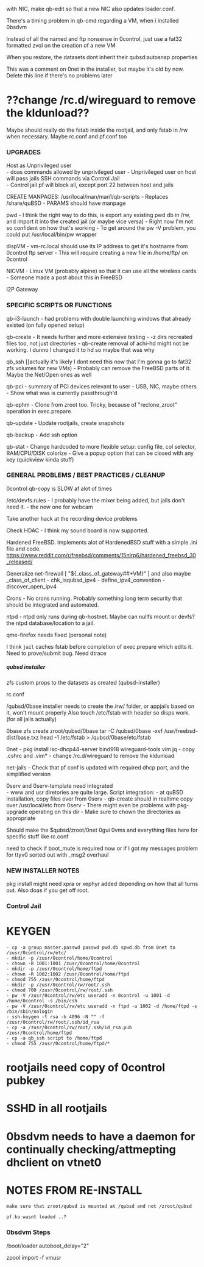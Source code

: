 
with NIC, make qb-edit so that a new NIC also updates loader.conf.

There's a timing problem in qb-cmd regarding a VM, when i installed 0bsdvm

Instead of all the named and ftp nonsense in 0control, just use a fat32 formatted zvol on the creation of a new VM

When you restore, the datasets dont inherit their qubsd:autosnap properties

This was a comment on 0net in the installer, but maybe it's old by now. Delete this line if there's no problems later
# ??change /rc.d/wireguard to remove the kldunload??

Maybe should really do the fstab inside the rootjail, and only fstab in /rw when necessary. Maybe rc.conf and pf.conf too


### UPGRADES

Host as Unprivileged user     
	- doas commands allowed by unprivileged user
	- Unprivileged user on host will pass jails SSH commands via Control Jail     
	- Control jail pf will block all, except port 22 between host and jails     

CREATE MANPAGES:  /usr/local/man/man1/qb-scripts
	- Replaces /share/quBSD
	- PARAMS should have manpage

pwd
	- I think the right way to do this, is export any existing pwd db in /rw, and import it into the created jail (or maybe vice versa) 
	- Right now I'm not so confident on how that's working
	- To get around the pw -V problem, you could put /usr/local/bin/pw wrapper

dispVM
	- vm-rc.local should use its IP address to get it's hostname from 0control ftp server
		- This will require creating a new file in /home/ftp/<IPaddr> on 0control

NICVM - Linux VM (probably alpine) so that it can use all the wireless cards. 
     - Someone made a post about this in FreeBSD

I2P Gateway



### SPECIFIC SCRIPTS OR FUNCTIONS

qb-i3-launch - had problems with double launching windows that already existed (on fully opened setup)

qb-create
	- It needs further and more extensive testing 
	- -z dirs recreated files too, not just directories
	- qb-create removal of achi-hd might not be working. I dunno I changed it to hd so maybe that was why

qb_ssh [[actually it's likely I dont need this now that I'm gonna go to fat32 zfs volumes for new VMs)
	- Probably can remove the FreeBSD parts of it. Maybe the Net/Open ones as well 

qb-pci
	- summary of PCI devices relevant to user
	- USB, NIC, maybe others
	- Show what was is currently passthrough'd

qb-ephm - Clone from zroot too. Tricky, because of "reclone_zroot" operation in exec.prepare 

qb-update - Update rootjails, create snapshots

qb-backup - Add ssh option

qb-stat
	- Change hardcoded to more flexible setup: config file, col selector, RAM/CPU/DISK colorize
	- Give a popup option that can be closed with any key (quickview kinda stuff)



### GENERAL PROBLEMS / BEST PRACTICES / CLEANUP

0control qb-copy is SLOW af alot of times

/etc/devfs.rules
	- I probably have the mixer being added, but jails don't need it.
	- the new one for webcam

Take another hack at the recording device problems

Check HDAC - I think my sound board is now supported.

Hardened FreeBSD. Implements alot of HardenedBSD stuff with a simple .ini file and code.
https://www.reddit.com/r/freebsd/comments/15nlrp6/hardened_freebsd_30_released/

Generalize net-firewall
	[ "${_class_of_gateway##*VM}" ] and also maybe _class_of_client
	- chk_isqubsd_ipv4 - define_ipv4_convention - discover_open_ipv4

Crons - No crons running. Probably something long term security that should be integrated and automated.

ntpd - ntpd only runs during qb-hostnet. Maybe can nullfs mount or devfs? the ntpd database/location to a jail. 

qme-firefox needs fixed (personal note)

I think `jail` caches fstab before completion of exec.prepare which edits it. Need to prove/submit bug. Need dtrace


##### qubsd installer #######

zfs custom props to the datasets as created (qubsd-installer)

rc.conf

/qubsd/0base installer needs to create the /rw/ folder, or appjails based on it, won't mount properly
	Also touch /etc/fstab with header so disps work. (for all jails actually)

0base
	zfs create zroot/qubsd/0base
	tar -C /qubsd/0base -xvf /usr/freebsd-dist/base.txz
	head -1 /etc/fstab > /qubsd/0base/etc/fstab	

0net
	- pkg install isc-dhcp44-server bind918 wireguard-tools vim jq
	- copy .cshrc and .vim*
	- change /rc.d/wireguard to remove the kldunload

net-jails - Check that pf conf is updated with required dhcp port, and the simplified version

0serv and 0serv-template need integrated	
	- www and usr diretories are quite large. Script integration:
		- at quBSD installation, copy files over from 0serv
		- qb-create should in realtime copy over /usr/local/etc from 0serv
		- There might even be problems with pkg-upgrade operating on this dir
		- Make sure to chown the directories as appropriate

Should make the $qubsd/zroot/0net 0gui 0vms and everything files here for specific stuff like rc.conf

need to check if boot_mute is required now or if I got my messages problem for ttyv0 sorted out with _msg2 overhaul


### NEW INSTALLER NOTES 
pkg install might need xpra or xephyr added depending on how that all turns out. Also doas if you get off root.



### Control Jail
# KEYGEN
	- cp -a group master.passwd passwd pwd.db spwd.db from 0net to /zusr/0control/rw/etc/
	- mkdir -p /zusr/0control/home/0control
	- chown -R 1001:1001 /zusr/0control/home/0control
	- mkdir -p /zusr/0control/home/ftpd
	- chown -R 1002:1002 /zusr/0control/home/ftpd
	- chmod 755 /zusr/0control/home/ftpd
	- mkdir -p /zusr/0control/rw/root/.ssh
	- chmod 700 /zusr/0control/rw/root/.ssh
	- pw -V /zusr/0control/rw/etc useradd -n 0control -u 1001 -d /home/0control -s /bin/csh
	- pw -V /zusr/0control/rw/etc useradd -n ftpd -u 1002 -d /home/ftpd -s /bin/sbin/nologin
	- ssh-keygen -t rsa -b 4096 -N "" -f /zusr/0control/rw/root/.ssh/id_rsa
	- cp -a /zusr/0control/rw/root/.ssh/id_rsa.pub /zusr/0control/home/ftpd
	- cp -a qb_ssh script to /home/ftpd 
	- chmod 755 /zusr/0control/home/ftpd/*
	
# rootjails need copy of 0control pubkey	
# SSHD in all rootjails 
# 0bsdvm needs to have a daemon for continually checking/attmepting dhclient on vtnet0 


# NOTES FROM RE-INSTALL
	make sure that zroot/qubsd is mounted at /qubsd and not /zroot/qubsd
	
	pf.ko wasnt loaded ..?


### 0bsdvm Steps
/boot/loader
	autoboot_delay="2"

zpool import -f vmusr


